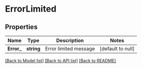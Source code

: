 # ErrorLimited

## Properties
Name | Type | Description | Notes
------------ | ------------- | ------------- | -------------
**Error_** | **string** | Error limited message | [default to null]

[[Back to Model list]](../README.md#documentation-for-models) [[Back to API list]](../README.md#documentation-for-api-endpoints) [[Back to README]](../README.md)

